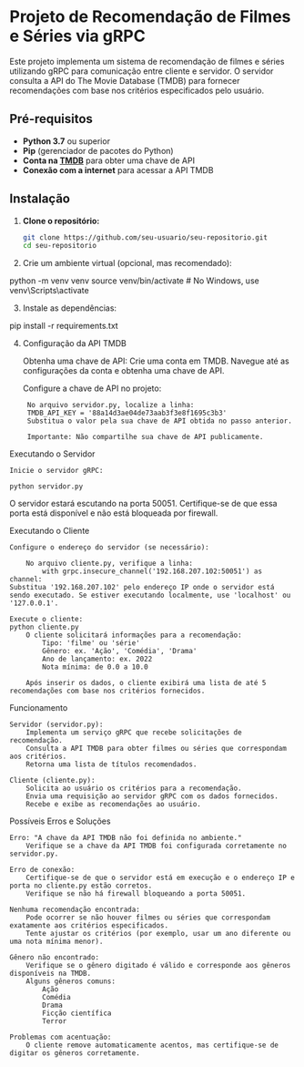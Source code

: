 # Projeto de Recomendação de Filmes e Séries via gRPC

Este projeto implementa um sistema de recomendação de filmes e séries utilizando gRPC para comunicação entre cliente e servidor. O servidor consulta a API do The Movie Database (TMDB) para fornecer recomendações com base nos critérios especificados pelo usuário.

## Pré-requisitos

- **Python 3.7** ou superior
- **Pip** (gerenciador de pacotes do Python)
- **Conta na [TMDB](https://www.themoviedb.org/)** para obter uma chave de API
- **Conexão com a internet** para acessar a API TMDB

## Instalação

1. **Clone o repositório:**

   ```bash
   git clone https://github.com/seu-usuario/seu-repositorio.git
   cd seu-repositorio

2. Crie um ambiente virtual (opcional, mas recomendado):

python -m venv venv
source venv/bin/activate  # No Windows, use venv\Scripts\activate

3. Instale as dependências:

pip install -r requirements.txt


4. Configuração da API TMDB

    Obtenha uma chave de API:
        Crie uma conta em TMDB.
        Navegue até as configurações da conta e obtenha uma chave de API.

    Configure a chave de API no projeto:

        No arquivo servidor.py, localize a linha:
        TMDB_API_KEY = '88a14d3ae04de73aab3f3e8f1695c3b3'
        Substitua o valor pela sua chave de API obtida no passo anterior.

        Importante: Não compartilhe sua chave de API publicamente.

Executando o Servidor

    Inicie o servidor gRPC:

    python servidor.py

O servidor estará escutando na porta 50051.
Certifique-se de que essa porta está disponível e não está bloqueada por firewall.

Executando o Cliente

    Configure o endereço do servidor (se necessário):

        No arquivo cliente.py, verifique a linha:
            with grpc.insecure_channel('192.168.207.102:50051') as channel:
    Substitua '192.168.207.102' pelo endereço IP onde o servidor está sendo executado. Se estiver executando localmente, use 'localhost' ou '127.0.0.1'.

    Execute o cliente:
    python cliente.py
        O cliente solicitará informações para a recomendação:
            Tipo: 'filme' ou 'série'
            Gênero: ex. 'Ação', 'Comédia', 'Drama'
            Ano de lançamento: ex. 2022
            Nota mínima: de 0.0 a 10.0

        Após inserir os dados, o cliente exibirá uma lista de até 5 recomendações com base nos critérios fornecidos.

Funcionamento

    Servidor (servidor.py):
        Implementa um serviço gRPC que recebe solicitações de recomendação.
        Consulta a API TMDB para obter filmes ou séries que correspondam aos critérios.
        Retorna uma lista de títulos recomendados.

    Cliente (cliente.py):
        Solicita ao usuário os critérios para a recomendação.
        Envia uma requisição ao servidor gRPC com os dados fornecidos.
        Recebe e exibe as recomendações ao usuário.

Possíveis Erros e Soluções

    Erro: "A chave da API TMDB não foi definida no ambiente."
        Verifique se a chave da API TMDB foi configurada corretamente no servidor.py.

    Erro de conexão:
        Certifique-se de que o servidor está em execução e o endereço IP e porta no cliente.py estão corretos.
        Verifique se não há firewall bloqueando a porta 50051.

    Nenhuma recomendação encontrada:
        Pode ocorrer se não houver filmes ou séries que correspondam exatamente aos critérios especificados.
        Tente ajustar os critérios (por exemplo, usar um ano diferente ou uma nota mínima menor).

    Gênero não encontrado:
        Verifique se o gênero digitado é válido e corresponde aos gêneros disponíveis na TMDB.
        Alguns gêneros comuns:
            Ação
            Comédia
            Drama
            Ficção científica
            Terror

    Problemas com acentuação:
        O cliente remove automaticamente acentos, mas certifique-se de digitar os gêneros corretamente.
